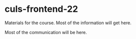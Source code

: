 # culs-frontend-22

Materials for the course. Most of the information will get here.

Most of the communication will be here.
